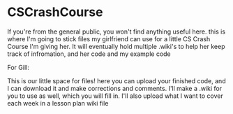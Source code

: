 # CSCrashCourse
If you're from the general public, you won't find anything useful here. this is where I'm going to stick files my girlfriend can use for a little CS Crash Course I'm giving her. It will eventually hold multiple .wiki's to help her keep track of infromation, and her code and my example code

For Gill:

This is our little space for files! here you can upload your finished code, and I can download it and make corrections and comments. I'll make a .wiki for you to use as well, which you will fill in. I'll also upload what I want to cover each week in a lesson plan wiki file
